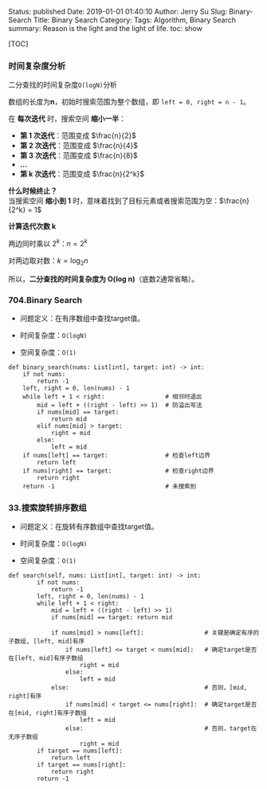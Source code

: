 Status: published
Date: 2019-01-01 01:40:10
Author: Jerry Su
Slug: Binary-Search
Title: Binary Search
Category: 
Tags: Algorithm, Binary Search
summary: Reason is the light and the light of life.
toc: show

[TOC]
### 时间复杂度分析

二分查找的时间复杂度`O(logN)`分析

数组的长度为**n**，初始时搜索范围为整个数组，即 `left = 0, right = n - 1`。

在 **每次迭代** 时，搜索空间 **缩小一半**：
- **第 1 次迭代**：范围变成 $\frac{n}{2}$
- **第 2 次迭代**：范围变成 $\frac{n}{4}$
- **第 3 次迭代**：范围变成 $\frac{n}{8}$
- **...**
- **第 k 次迭代**：范围变成 $\frac{n}{2^k}$

**什么时候终止？**  
当搜索空间 **缩小到 1** 时，意味着找到了目标元素或者搜索范围为空：$\frac{n}{2^k} = 1$

**计算迭代次数 k**

两边同时乘以 $2^k$：$n = 2^k$

对两边取对数：$k = \log_2 n$

所以，**二分查找的时间复杂度为 O(log n)**（底数2通常省略）。

### 704.Binary Search

- 问题定义：在有序数组中查找target值。

- 时间复杂度：`O(logN)`

- 空间复杂度：`O(1)`

```
def binary_search(nums: List[int], target: int) -> int:
    if not nums:
        return -1
    left, right = 0, len(nums) - 1
    while left + 1 < right:                 # 相邻时退出
        mid = left + ((right - left) >> 1)  # 防溢出写法
        if nums[mid] == target:
            return mid
        elif nums[mid] > target:
            right = mid
        else:
            left = mid
    if nums[left] == target:                # 检查left边界
        return left
    if nums[right] == target:               # 检查right边界
        return right
    return -1                               # 未搜索到
```

### 33.搜索旋转排序数组

- 问题定义：在旋转有序数组中查找target值。

- 时间复杂度：`O(logN)`

- 空间复杂度：`O(1)`

```
def search(self, nums: List[int], target: int) -> int:
        if not nums:
            return -1
        left, right = 0, len(nums) - 1
        while left + 1 < right:
            mid = left + ((right - left) >> 1)
            if nums[mid] == target: return mid

            if nums[mid] > nums[left]:                 # 关键是确定有序的子数组, [left, mid]有序
                if nums[left] <= target < nums[mid]:   # 确定target是否在[left, mid]有序子数组
                    right = mid
                else:
                    left = mid
            else:                                      # 否则，[mid, right]有序
                if nums[mid] < target <= nums[right]:  # 确定target是否在[mid, right]有序子数组
                    left = mid
                else:                                  # 否则，target在无序子数组
                    right = mid
        if target == nums[left]:
            return left
        if target == nums[right]:
            return right
        return -1
```